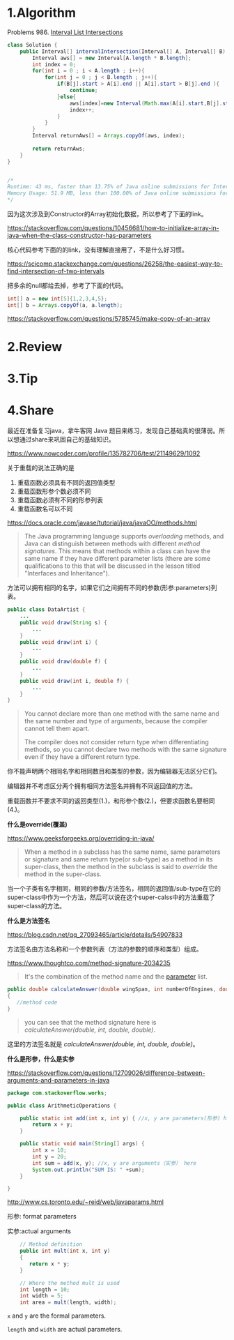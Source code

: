 # 1.Algorithm

Problems 986. [Interval List Intersections](https://leetcode.com/problems/interval-list-intersections/)
```java
class Solution {
    public Interval[] intervalIntersection(Interval[] A, Interval[] B) {
        Interval aws[] = new Interval[A.length * B.length];
        int index = 0;
        for(int i = 0 ; i < A.length ; i++){
            for(int j = 0 ; j < B.length ; j++){
                if(B[j].start > A[i].end || A[i].start > B[j].end ){
                    continue;
                }else{
                    aws[index]=new Interval(Math.max(A[i].start,B[j].start),Math.min(A[i].end, B[j].end));
                    index++;
                }
            }
        }
        Interval returnAws[] = Arrays.copyOf(aws, index);
        
        return returnAws;
    }
}


/*
Runtime: 43 ms, faster than 13.75% of Java online submissions for Interval List Intersections.
Memory Usage: 51.9 MB, less than 100.00% of Java online submissions for Interval List Intersections.
*/
```

因为这次涉及到Constructor的Array初始化数据，所以参考了下面的link。

https://stackoverflow.com/questions/10456681/how-to-initialize-array-in-java-when-the-class-constructor-has-parameters

核心代码参考下面的的link，没有理解直接用了，不是什么好习惯。

https://scicomp.stackexchange.com/questions/26258/the-easiest-way-to-find-intersection-of-two-intervals

把多余的null都给去掉，参考了下面的代码。

```java
int[] a = new int[5]{1,2,3,4,5};
int[] b = Arrays.copyOf(a, a.length);
```

https://stackoverflow.com/questions/5785745/make-copy-of-an-array

# 2.Review



# 3.Tip



# 4.Share

最近在准备复习java，拿牛客网 Java 题目来练习，发现自己基础真的很薄弱。所以想通过share来巩固自己的基础知识。

https://www.nowcoder.com/profile/135782706/test/21149629/1092

关于重载的说法正确的是

1. 重载函数必须具有不同的返回值类型
2. 重载函数形参个数必须不同
3. 重载函数必须有不同的形参列表
4. 重载函数名可以不同

https://docs.oracle.com/javase/tutorial/java/javaOO/methods.html

> The Java programming language supports *overloading* methods, and Java can distinguish between methods with different *method signatures*. This means that methods within a class can have the same name if they have different parameter lists (there are some qualifications to this that will be discussed in the lesson titled "Interfaces and Inheritance").

方法可以拥有相同的名字，如果它们之间拥有不同的参数(形参:parameters)列表。

```java
public class DataArtist {
    ...
    public void draw(String s) {
        ...
    }
    public void draw(int i) {
        ...
    }
    public void draw(double f) {
        ...
    }
    public void draw(int i, double f) {
        ...
    }
}
```



> You cannot declare more than one method with the same name and the same number and type of arguments, because the compiler cannot tell them apart.
>
> The compiler does not consider return type when differentiating methods, so you cannot declare two methods with the same signature even if they have a different return type.

你不能声明两个相同名字和相同数目和类型的参数，因为编辑器无法区分它们。

编辑器并不考虑区分两个拥有相同方法签名并拥有不同返回值的方法。

重载函数并不要求不同的返回类型(1.)，和形参个数(2.)，但要求函数名要相同(4.)。



**什么是override(覆盖)**

https://www.geeksforgeeks.org/overriding-in-java/

> When a method in a subclass has the same name, same parameters or signature and same return type(or sub-type) as a method in its super-class, then the method in the subclass is said to *override* the method in the super-class.

当一个子类有名字相同，相同的参数/方法签名，相同的返回值/sub-type在它的super-class中作为一个方法，然后可以说在这个super-calss中的方法重载了super-class的方法。



**什么是方法签名**

https://blog.csdn.net/qq_27093465/article/details/54907833

方法签名由方法名称和一个参数列表（方法的参数的顺序和类型）组成。

https://www.thoughtco.com/method-signature-2034235

> It's the combination of the method name and the [parameter](https://www.thoughtco.com/parameter-2034268) list.

```java
public double calculateAnswer(double wingSpan, int numberOfEngines, double length, double grossTons) 
{
   //method code
}
```

> you can see that the method signature here is *calculateAnswer(double, int, double, double)*.

这里的方法签名就是 *calculateAnswer(double, int, double, double)*。



**什么是形参，什么是实参**

https://stackoverflow.com/questions/12709026/difference-between-arguments-and-parameters-in-java

```java
package com.stackoverflow.works;

public class ArithmeticOperations {

    public static int add(int x, int y) { //x, y are parameters(形参) here
        return x + y;
    }

    public static void main(String[] args) {
        int x = 10;
        int y = 20;
        int sum = add(x, y); //x, y are arguments（实参） here
        System.out.println("SUM IS: " +sum);
    }

}
```

http://www.cs.toronto.edu/~reid/web/javaparams.html

形参: format parameters

实参:actual arguments

```java
    // Method definition
    public int mult(int x, int y)
    {
       return x * y;
    }

    // Where the method mult is used
    int length = 10;
    int width = 5;
    int area = mult(length, width);
```

`x` and `y` are the formal parameters.

`length` and `width` are actual parameters.



